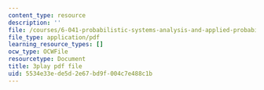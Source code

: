 ```yaml
---
content_type: resource
description: ''
file: /courses/6-041-probabilistic-systems-analysis-and-applied-probability-fall-2010/5534e33ede5d2e67bd9f004c7e488c1b_XsYXACeIklU.pdf
file_type: application/pdf
learning_resource_types: []
ocw_type: OCWFile
resourcetype: Document
title: 3play pdf file
uid: 5534e33e-de5d-2e67-bd9f-004c7e488c1b
---
```

